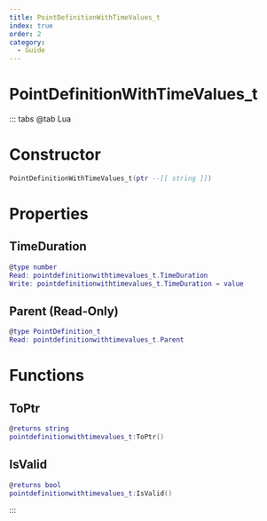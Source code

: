 ```yaml
---
title: PointDefinitionWithTimeValues_t
index: true
order: 2
category:
  - Guide
---
```


# PointDefinitionWithTimeValues_t

::: tabs
@tab Lua
# Constructor
```lua
PointDefinitionWithTimeValues_t(ptr --[[ string ]])
```
# Properties
## TimeDuration 
```lua
@type number
Read: pointdefinitionwithtimevalues_t.TimeDuration
Write: pointdefinitionwithtimevalues_t.TimeDuration = value
```
## Parent (Read-Only)
```lua
@type PointDefinition_t
Read: pointdefinitionwithtimevalues_t.Parent
```
# Functions
## ToPtr
```lua
@returns string
pointdefinitionwithtimevalues_t:ToPtr()
```
## IsValid
```lua
@returns bool
pointdefinitionwithtimevalues_t:IsValid()
```

:::